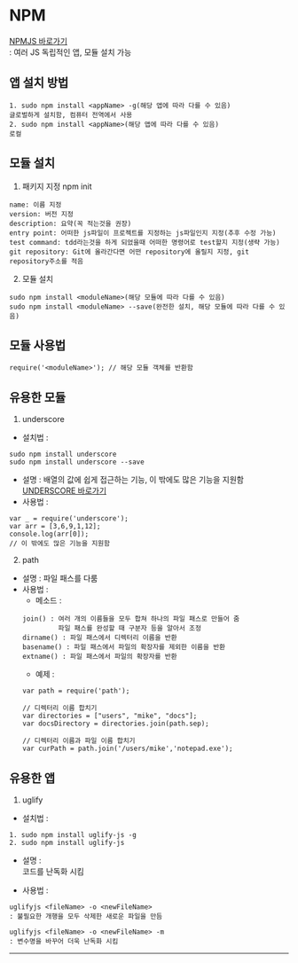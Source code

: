 # NPM
[NPMJS 바로가기](https://www.npmjs.com)  
: 여러 JS 독립적인 앱, 모듈 설치 가능
## 앱 설치 방법
```
1. sudo npm install <appName> -g(해당 앱에 따라 다를 수 있음)  
글로벌하게 설치함, 컴퓨터 전역에서 사용  
2. sudo npm install <appName>(해당 앱에 따라 다를 수 있음)  
로컬  
```
## 모듈 설치
1. 패키지 지정 npm init  
```
name: 이름 지정  
version: 버전 지정  
description: 요약(꼭 적는것을 권장)  
entry point: 어떠한 js파일이 프로젝트를 지정하는 js파일인지 지정(추후 수정 가능)  
test command: tdd라는것을 하게 되었을때 어떠한 명령어로 test할지 지정(생략 가능)  
git repository: Git에 올라간다면 어떤 repository에 올릴지 지정, git repository주소를 적음  
```
2. 모듈 설치
```
sudo npm install <moduleName>(해당 모듈에 따라 다를 수 있음)  
sudo npm install <moduleName> --save(완전한 설치, 해당 모듈에 따라 다를 수 있음)  
```
## 모듈 사용법
```
require('<moduleName>'); // 해당 모듈 객체를 반환함  
```
## 유용한 모듈
1. underscore
- 설치법 :  
```
sudo npm install underscore  
sudo npm install underscore --save  
```
- 설명 : 배열의 값에 쉽게 접근하는 기능, 이 밖에도 많은 기능을 지원함  
[UNDERSCORE 바로가기](http://underscorejs.org/)  
- 사용법 :  
```
var _ = require('underscore');  
var arr = [3,6,9,1,12];  
console.log(arr[0]);  
// 이 밖에도 많은 기능을 지원함  
```
2. path
- 설명 : 파일 패스를 다룸  
- 사용법 :  
  * 메소드 :
  ```
  join() : 여러 개의 이름들을 모두 합쳐 하나의 파일 패스로 만들어 줌  
           파일 패스를 완성할 때 구분자 등을 알아서 조정  
  dirname() : 파일 패스에서 디렉터리 이름을 반환  
  basename() : 파일 패스에서 파일의 확장자를 제외한 이름을 반환  
  extname() : 파일 패스에서 파일의 확장자를 반환
  ```
  * 예제 :  
  ```
  var path = require('path');  

  // 디렉터리 이름 합치기  
  var directories = ["users", "mike", "docs"];  
  var docsDirectory = directories.join(path.sep);  

  // 디렉터리 이름과 파일 이름 합치기  
  var curPath = path.join('/users/mike','notepad.exe');  
  ```
## 유용한 앱
1. uglify
- 설치법 :  
```
1. sudo npm install uglify-js -g  
2. sudo npm install uglify-js  
```
- 설명 :  
코드를 난독화 시킴  

- 사용법 :  
```
uglifyjs <fileName> -o <newFileName>  
: 불필요한 개행을 모두 삭제한 새로운 파일을 만듬  

uglifyjs <fileName> -o <newFileName> -m  
: 변수명을 바꾸어 더욱 난독화 시킴  
```
-----------------------------------------------------
